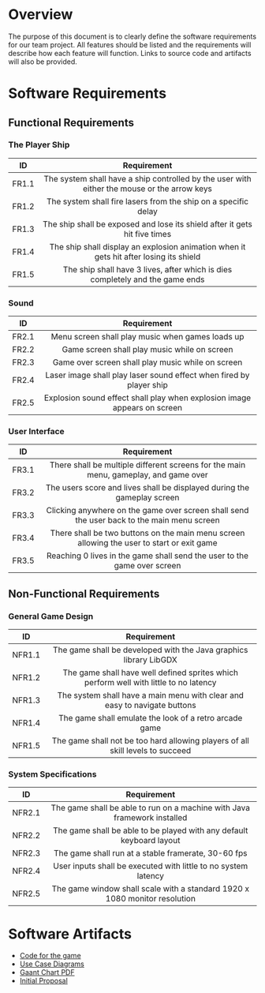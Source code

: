 
# Overview


The purpose of this document is to clearly define the software requirements for our team project. 
All features should be listed and the requirements will describe how each feature will function. 
Links to source code and artifacts will also be provided. 

# Software Requirements

<Describe the structure of this section>

## Functional Requirements

### The Player Ship

| ID  | Requirement     | 
| :-------------: | :----------: | 
| FR1.1 | The system shall have a ship controlled by the user with either the mouse or the arrow keys | 
| FR1.2 | The system shall fire lasers from the ship on a specific delay | 
| FR1.3 | The ship shall be exposed and lose its shield after it gets hit five times |
| FR1.4 | The ship shall display an explosion animation when it gets hit after losing its shield |
| FR1.5 | The ship shall have 3 lives, after which is dies completely and the game ends |

### Sound 

| ID  | Requirement     | 
| :-------------: | :----------: | 
| FR2.1 | Menu screen shall play music when games loads up | 
| FR2.2 | Game screen shall play music while on screen |
| FR2.3| Game over screen shall play music while on screen |
| FR2.4 | Laser image shall play laser sound effect when fired by player ship |
| FR2.5 | Explosion sound effect shall play when explosion image appears on screen |

### User Interface

| ID  | Requirement     | 
| :-------------: | :----------: | 
| FR3.1 | There shall be multiple different screens for the main menu, gameplay, and game over| 
| FR3.2 | The users score and lives shall be displayed during the gameplay screen|
| FR3.3| Clicking anywhere on the game over screen shall send the user back to the main menu screen|
| FR3.4 |There shall be two buttons on the main menu screen allowing the user to start or exit game |
| FR3.5 |Reaching 0 lives in the game shall send the user to the game over screen |

## Non-Functional Requirements

### General Game Design

| ID  | Requirement     | 
| :-------------: | :----------: | 
| NFR1.1 | The game shall be developed with the Java graphics library LibGDX | 
| NFR1.2 | The game shall have well defined sprites which perform well with little to no latency |
| NFR1.3| The system shall have a main menu with clear and easy to navigate buttons |
| NFR1.4 | The game shall emulate the look of a retro arcade game |
| NFR1.5 | The game shall not be too hard allowing players of all skill levels to succeed |

### System Specifications

| ID  | Requirement     | 
| :-------------: | :----------: | 
| NFR2.1 | The game shall be able to run on a machine with Java framework installed | 
| NFR2.2 | The game shall be able to be played with any default keyboard layout |
| NFR2.3| The game shall run at a stable framerate, 30-60 fps |
| NFR2.4 | User inputs shall be executed with little to no system latency |
| NFR2.5 | The game window shall scale with a standard 1920 x 1080 monitor resolution  |


# Software Artifacts

<Describe the purpose of this section>

* [Code for the game](https://github.com/MShumaker24/GVSU-CIS350-TeamRetro/tree/master/Game/core/src/teamretro/game)
* [Use Case Diagrams](https://github.com/MShumaker24/GVSU-CIS350-TeamRetro/tree/master/artifacts/use_case_diagrams) 
* [Gaant Chart PDF](https://github.com/MShumaker24/GVSU-CIS350-TeamRetro/blob/master/docs/gantt.pdf)
* [Initial Proposal](https://github.com/MShumaker24/GVSU-CIS350-TeamRetro/blob/master/docs/proposal-template.md)
